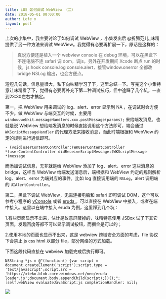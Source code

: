 ```yaml
---
title: iOS 如何调试 WebView （二）
date: 2018-05-01 00:00:00
author: Lefe_x
layout: post
---
```



上次的小集中，我主要讨论了如何调试 WebView ，小集发出后  @折腾范儿_味精 提供了另一种方法来调试 WebView。我觉得有必要再扩展一下，原话是这样的：

> 真说方便还是植入一个 webview console 在 debug 环境，可以在黑盒下不连电脑不连 safari 调 dom，调js，另外在开发期间 Xcode 断点 run 的时候，js hook console.log console.alert，接管window.onerror 全都改 bridge NSLog 输出，也会方便点。

短短几句话，信息量很大，私下向味精学习了下，这里总结一下。写完这个小集特意让味精看了下，觉得有必要再补充下第二种调试技巧，但中途踩了几个坑，一直到23:30左右才搞定。

第一，把 WebView 用来调试的 log、alert、error 显示到 NA ，在调试时会方便不少。做 WebView 与端交互的时候，主要用 `window.webkit.messageHandlers.xxx.postMessage(params);` 来给端发消息，也就是说 WebView 想给端发消息的时候直接调用这个方法即可，端会通过 `WKScriptMessageHandler` 的代理方法来接收消息，而此时端根据和 WebView 约定的规则进行通信即可。

```
- (void)userContentController:(WKUserContentController *)userContentController didReceiveScriptMessage:(WKScriptMessage *)message
```

而添加调试信息，无非就是给 WebView 添加了 log、alert、error 这些消息的 bridge，这样当 WebView 给端发送消息后，端根据和 WebView 约定的规则解析 log、alert、error 为端对应的事件，比如 log 直接调用端的 `NSLog`，alert 调用端的 `UIAlertController`。

第二，黑盒下调试 WebView，无需连接电脑和 safari 即可调试 DOM，这个可以参考小程序的 [vConsole](https://github.com/Tencent/vConsole) 或者 [eruda
](https://github.com/liriliri/eruda) 。可以直接在 WebView 中接入，或者在端中接入。这里以在端中接入 eruda 为例，这里踩到几个坑：

1.有些页面显示不出来，估计是故意屏蔽掉的，味精特意使用 JSBox 试了下其它页面，发现百度等都不可以显示调试按钮，而掘金是可以的；

2.使用本地的页面也显示不出来，这是 webview 跨域安全方面的考虑，file 协议下会禁止 js css html 以部分 file，部分网络的方式加载。

下面这段代码直接在 webview 加载完成后执行即可。

```
NSString *js = @"(function() {var script = document.createElement('script');script.type = 'text/javascript';script.src = 'https://xteko.blob.core.windows.net/neo/eruda-loader.js';document.body.appendChild(script);})();";
[self.webView evaluateJavaScript:js completionHandler: nil];
```


![](https://github.com/awesome-tips/iOS-Tips/blob/master/images/2018/05/14-1.jpg?raw=true)
